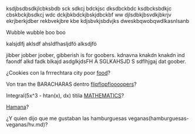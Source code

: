 ksdjbsdbsdkjlcbksbdb sck sdkcj bdckjsc dksdbckbdc
ksdbcksbdkjc cbskbckjbsdkcj wdc
dckjbkbdckjbskjdbckbf ww
djlsdbkjbsvdkjbkrjv ekrjberkjdber rekbvekjbre kbe
kdjsbvkjsbdvjks dweskbqwobqwdlkasnlsanb

Wubble wubble boo boo

kalsjdlfj
aklsdf
ahsldfhasljdfö
alksdjfö

jibber jobber joober, gibberish is for goobers.
kdnavna knakdn knakdn ind faondf alkd fadk
blkajd asdglkjdsFH A SGLKAHSJD S sdflhjgaj dat goober.

¿Cookies con la frrrechtara city poor [food](HorkPorkDork/horky.md)?

Von tran the BARACHARAS dentro [flipflopfloooopers](BooBahTahTah/BoBah.md)?

Integral(5x^3 - htan(x), dx) titila [MATHEMATICS](NiNi-sigh/NiNi.md)?

[Hamana](Hamanana/hamana-hamana.md)? 

¿Y quien dijo que me gustaban las hamburguesas veganas(hamburguesas-veganas/hv.md)?
